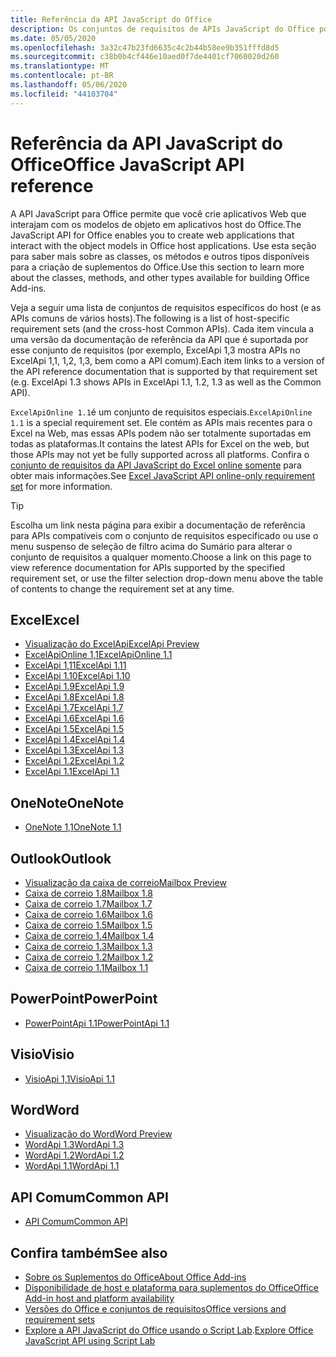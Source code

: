 ```yaml
---
title: Referência da API JavaScript do Office
description: Os conjuntos de requisitos de APIs JavaScript do Office por host.
ms.date: 05/05/2020
ms.openlocfilehash: 3a32c47b23fd6635c4c2b44b58ee9b351fffd8d5
ms.sourcegitcommit: c38b0b4cf446e10aed0f7de4401cf7060020d260
ms.translationtype: MT
ms.contentlocale: pt-BR
ms.lasthandoff: 05/06/2020
ms.locfileid: "44103704"
---
```

# <a name="office-javascript-api-reference"></a><span data-ttu-id="5f765-103">Referência da API JavaScript do Office</span><span class="sxs-lookup"><span data-stu-id="5f765-103">Office JavaScript API reference</span></span>

<span data-ttu-id="5f765-104">A API JavaScript para Office permite que você crie aplicativos Web que interajam com os modelos de objeto em aplicativos host do Office.</span><span class="sxs-lookup"><span data-stu-id="5f765-104">The JavaScript API for Office enables you to create web applications that interact with the object models in Office host applications.</span></span> <span data-ttu-id="5f765-105">Use esta seção para saber mais sobre as classes, os métodos e outros tipos disponíveis para a criação de suplementos do Office.</span><span class="sxs-lookup"><span data-stu-id="5f765-105">Use this section to learn more about the classes, methods, and other types available for building Office Add-ins.</span></span>

<span data-ttu-id="5f765-106">Veja a seguir uma lista de conjuntos de requisitos específicos do host (e as APIs comuns de vários hosts).</span><span class="sxs-lookup"><span data-stu-id="5f765-106">The following is a list of host-specific requirement sets (and the cross-host Common APIs).</span></span> <span data-ttu-id="5f765-107">Cada item vincula a uma versão da documentação de referência da API que é suportada por esse conjunto de requisitos (por exemplo, ExcelApi 1,3 mostra APIs no ExcelApi 1,1, 1,2, 1,3, bem como a API comum).</span><span class="sxs-lookup"><span data-stu-id="5f765-107">Each item links to a version of the API reference documentation that is supported by that requirement set (e.g. ExcelApi 1.3 shows APIs in ExcelApi 1.1, 1.2, 1.3 as well as the Common API).</span></span>

<span data-ttu-id="5f765-108">`ExcelApiOnline 1.1`é um conjunto de requisitos especiais.</span><span class="sxs-lookup"><span data-stu-id="5f765-108">`ExcelApiOnline 1.1` is a special requirement set.</span></span> <span data-ttu-id="5f765-109">Ele contém as APIs mais recentes para o Excel na Web, mas essas APIs podem não ser totalmente suportadas em todas as plataformas.</span><span class="sxs-lookup"><span data-stu-id="5f765-109">It contains the latest APIs for Excel on the web, but those APIs may not yet be fully supported across all platforms.</span></span> <span data-ttu-id="5f765-110">Confira o [conjunto de requisitos da API JavaScript do Excel online somente](/office/dev/add-ins/reference/requirement-sets/excel-api-online-requirement-set) para obter mais informações.</span><span class="sxs-lookup"><span data-stu-id="5f765-110">See [Excel JavaScript API online-only requirement set](/office/dev/add-ins/reference/requirement-sets/excel-api-online-requirement-set) for more information.</span></span>

> [!TIP]
> <span data-ttu-id="5f765-111">Escolha um link nesta página para exibir a documentação de referência para APIs compatíveis com o conjunto de requisitos especificado ou use o menu suspenso de seleção de filtro acima do Sumário para alterar o conjunto de requisitos a qualquer momento.</span><span class="sxs-lookup"><span data-stu-id="5f765-111">Choose a link on this page to view reference documentation for APIs supported by the specified requirement set, or use the filter selection drop-down menu above the table of contents to change the requirement set at any time.</span></span>

## <a name="excel"></a><span data-ttu-id="5f765-112">Excel</span><span class="sxs-lookup"><span data-stu-id="5f765-112">Excel</span></span>

- [<span data-ttu-id="5f765-113">Visualização do ExcelApi</span><span class="sxs-lookup"><span data-stu-id="5f765-113">ExcelApi Preview</span></span>](/javascript/api/excel?view=excel-js-preview)
- [<span data-ttu-id="5f765-114">ExcelApiOnline 1,1</span><span class="sxs-lookup"><span data-stu-id="5f765-114">ExcelApiOnline 1.1</span></span>](/javascript/api/excel?view=excel-js-online)
- [<span data-ttu-id="5f765-115">ExcelApi 1,11</span><span class="sxs-lookup"><span data-stu-id="5f765-115">ExcelApi 1.11</span></span>](/javascript/api/excel?view=excel-js-1.11)
- [<span data-ttu-id="5f765-116">ExcelApi 1.10</span><span class="sxs-lookup"><span data-stu-id="5f765-116">ExcelApi 1.10</span></span>](/javascript/api/excel?view=excel-js-1.10)
- [<span data-ttu-id="5f765-117">ExcelApi 1.9</span><span class="sxs-lookup"><span data-stu-id="5f765-117">ExcelApi 1.9</span></span>](/javascript/api/excel?view=excel-js-1.9)
- [<span data-ttu-id="5f765-118">ExcelApi 1.8</span><span class="sxs-lookup"><span data-stu-id="5f765-118">ExcelApi 1.8</span></span>](/javascript/api/excel?view=excel-js-1.8)
- [<span data-ttu-id="5f765-119">ExcelApi 1.7</span><span class="sxs-lookup"><span data-stu-id="5f765-119">ExcelApi 1.7</span></span>](/javascript/api/excel?view=excel-js-1.7)
- [<span data-ttu-id="5f765-120">ExcelApi 1.6</span><span class="sxs-lookup"><span data-stu-id="5f765-120">ExcelApi 1.6</span></span>](/javascript/api/excel?view=excel-js-1.6)
- [<span data-ttu-id="5f765-121">ExcelApi 1.5</span><span class="sxs-lookup"><span data-stu-id="5f765-121">ExcelApi 1.5</span></span>](/javascript/api/excel?view=excel-js-1.5)
- [<span data-ttu-id="5f765-122">ExcelApi 1.4</span><span class="sxs-lookup"><span data-stu-id="5f765-122">ExcelApi 1.4</span></span>](/javascript/api/excel?view=excel-js-1.4)
- [<span data-ttu-id="5f765-123">ExcelApi 1.3</span><span class="sxs-lookup"><span data-stu-id="5f765-123">ExcelApi 1.3</span></span>](/javascript/api/excel?view=excel-js-1.3)
- [<span data-ttu-id="5f765-124">ExcelApi 1.2</span><span class="sxs-lookup"><span data-stu-id="5f765-124">ExcelApi 1.2</span></span>](/javascript/api/excel?view=excel-js-1.2)
- [<span data-ttu-id="5f765-125">ExcelApi 1.1</span><span class="sxs-lookup"><span data-stu-id="5f765-125">ExcelApi 1.1</span></span>](/javascript/api/excel?view=excel-js-1.1)

## <a name="onenote"></a><span data-ttu-id="5f765-126">OneNote</span><span class="sxs-lookup"><span data-stu-id="5f765-126">OneNote</span></span>

- [<span data-ttu-id="5f765-127">OneNote 1,1</span><span class="sxs-lookup"><span data-stu-id="5f765-127">OneNote 1.1</span></span>](/javascript/api/onenote?view=onenote-js-1.1)

## <a name="outlook"></a><span data-ttu-id="5f765-128">Outlook</span><span class="sxs-lookup"><span data-stu-id="5f765-128">Outlook</span></span>

- [<span data-ttu-id="5f765-129">Visualização da caixa de correio</span><span class="sxs-lookup"><span data-stu-id="5f765-129">Mailbox Preview</span></span>](/javascript/api/outlook?view=outlook-js-preview)
- [<span data-ttu-id="5f765-130">Caixa de correio 1.8</span><span class="sxs-lookup"><span data-stu-id="5f765-130">Mailbox 1.8</span></span>](/javascript/api/outlook?view=outlook-js-1.8)
- [<span data-ttu-id="5f765-131">Caixa de correio 1.7</span><span class="sxs-lookup"><span data-stu-id="5f765-131">Mailbox 1.7</span></span>](/javascript/api/outlook?view=outlook-js-1.7)
- [<span data-ttu-id="5f765-132">Caixa de correio 1.6</span><span class="sxs-lookup"><span data-stu-id="5f765-132">Mailbox 1.6</span></span>](/javascript/api/outlook?view=outlook-js-1.6)
- [<span data-ttu-id="5f765-133"> Caixa de correio 1.5</span><span class="sxs-lookup"><span data-stu-id="5f765-133">Mailbox 1.5</span></span>](/javascript/api/outlook?view=outlook-js-1.5)
- [<span data-ttu-id="5f765-134"> Caixa de correio 1.4</span><span class="sxs-lookup"><span data-stu-id="5f765-134">Mailbox 1.4</span></span>](/javascript/api/outlook?view=outlook-js-1.4)
- [<span data-ttu-id="5f765-135"> Caixa de correio 1.3</span><span class="sxs-lookup"><span data-stu-id="5f765-135">Mailbox 1.3</span></span>](/javascript/api/outlook?view=outlook-js-1.3)
- [<span data-ttu-id="5f765-136">Caixa de correio 1.2</span><span class="sxs-lookup"><span data-stu-id="5f765-136">Mailbox 1.2</span></span>](/javascript/api/outlook?view=outlook-js-1.2)
- [<span data-ttu-id="5f765-137"> Caixa de correio 1.1</span><span class="sxs-lookup"><span data-stu-id="5f765-137">Mailbox 1.1</span></span>](/javascript/api/outlook?view=outlook-js-1.1)

## <a name="powerpoint"></a><span data-ttu-id="5f765-138">PowerPoint</span><span class="sxs-lookup"><span data-stu-id="5f765-138">PowerPoint</span></span>

- [<span data-ttu-id="5f765-139">PowerPointApi 1.1</span><span class="sxs-lookup"><span data-stu-id="5f765-139">PowerPointApi 1.1</span></span>](/javascript/api/powerpoint?view=powerpoint-js-1.1)

## <a name="visio"></a><span data-ttu-id="5f765-140">Visio</span><span class="sxs-lookup"><span data-stu-id="5f765-140">Visio</span></span>

- [<span data-ttu-id="5f765-141">VisioApi 1,1</span><span class="sxs-lookup"><span data-stu-id="5f765-141">VisioApi 1.1</span></span>](/javascript/api/visio?view=visio-js-1.1)

## <a name="word"></a><span data-ttu-id="5f765-142">Word</span><span class="sxs-lookup"><span data-stu-id="5f765-142">Word</span></span>

- [<span data-ttu-id="5f765-143">Visualização do Word</span><span class="sxs-lookup"><span data-stu-id="5f765-143">Word Preview</span></span>](/javascript/api/word?view=word-js-preview)
- [<span data-ttu-id="5f765-144">WordApi 1.3</span><span class="sxs-lookup"><span data-stu-id="5f765-144">WordApi 1.3</span></span>](/javascript/api/word?view=word-js-1.3)
- [<span data-ttu-id="5f765-145">WordApi 1.2</span><span class="sxs-lookup"><span data-stu-id="5f765-145">WordApi 1.2</span></span>](/javascript/api/word?view=word-js-1.2)
- [<span data-ttu-id="5f765-146">WordApi 1.1</span><span class="sxs-lookup"><span data-stu-id="5f765-146">WordApi 1.1</span></span>](/javascript/api/word?view=word-js-1.1)

## <a name="common-api"></a><span data-ttu-id="5f765-147">API Comum</span><span class="sxs-lookup"><span data-stu-id="5f765-147">Common API</span></span>

- [<span data-ttu-id="5f765-148">API Comum</span><span class="sxs-lookup"><span data-stu-id="5f765-148">Common API</span></span>](/javascript/api/office?view=common-js)

## <a name="see-also"></a><span data-ttu-id="5f765-149">Confira também</span><span class="sxs-lookup"><span data-stu-id="5f765-149">See also</span></span>

- [<span data-ttu-id="5f765-150">Sobre os Suplementos do Office</span><span class="sxs-lookup"><span data-stu-id="5f765-150">About Office Add-ins</span></span>](/office/dev/add-ins/overview)
- [<span data-ttu-id="5f765-151">Disponibilidade de host e plataforma para suplementos do Office</span><span class="sxs-lookup"><span data-stu-id="5f765-151">Office Add-in host and platform availability</span></span>](/office/dev/add-ins/overview/office-add-in-availability)
- [<span data-ttu-id="5f765-152">Versões do Office e conjuntos de requisitos</span><span class="sxs-lookup"><span data-stu-id="5f765-152">Office versions and requirement sets</span></span>](/office/dev/add-ins/develop/office-versions-and-requirement-sets)
- <span data-ttu-id="5f765-153">[Explore a API JavaScript do Office usando o Script Lab](/office/dev/add-ins/overview/explore-with-script-lab).</span><span class="sxs-lookup"><span data-stu-id="5f765-153">[Explore Office JavaScript API using Script Lab](/office/dev/add-ins/overview/explore-with-script-lab)</span></span>
